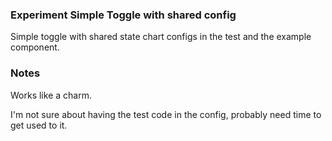 ### Experiment Simple Toggle with shared config

Simple toggle with shared state chart configs in the test and the example component.

### Notes

Works like a charm.

I'm not sure about having the test code in the config, probably need time to get used to it.
